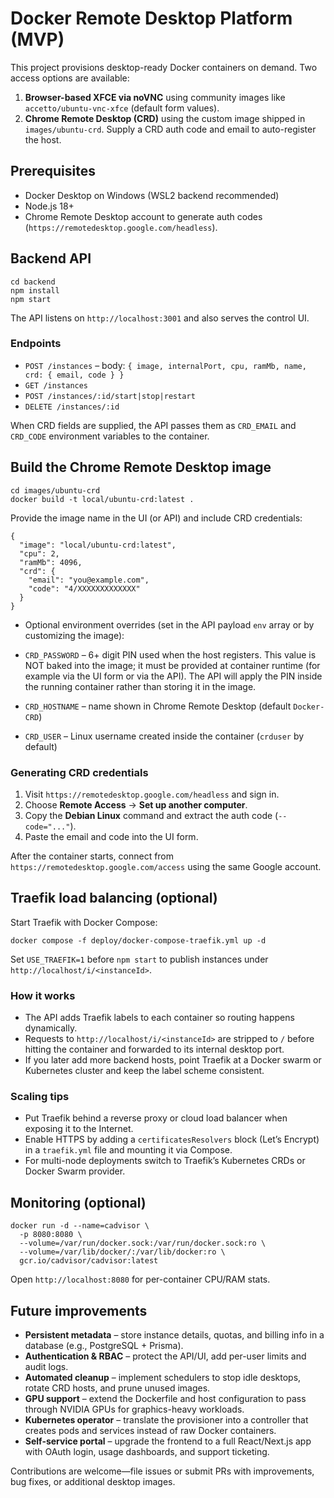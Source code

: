 # Docker Remote Desktop Platform (MVP)

This project provisions desktop-ready Docker containers on demand. Two access options are available:

1. **Browser-based XFCE via noVNC** using community images like `accetto/ubuntu-vnc-xfce` (default form values).
2. **Chrome Remote Desktop (CRD)** using the custom image shipped in `images/ubuntu-crd`. Supply a CRD auth code and email to auto-register the host.

## Prerequisites

- Docker Desktop on Windows (WSL2 backend recommended)
- Node.js 18+
- Chrome Remote Desktop account to generate auth codes (`https://remotedesktop.google.com/headless`).

## Backend API

```
cd backend
npm install
npm start
```

The API listens on `http://localhost:3001` and also serves the control UI.

### Endpoints

- `POST /instances` – body: `{ image, internalPort, cpu, ramMb, name, crd: { email, code } }`
- `GET /instances`
- `POST /instances/:id/start|stop|restart`
- `DELETE /instances/:id`

When CRD fields are supplied, the API passes them as `CRD_EMAIL` and `CRD_CODE` environment variables to the container.

## Build the Chrome Remote Desktop image

```
cd images/ubuntu-crd
docker build -t local/ubuntu-crd:latest .
```

Provide the image name in the UI (or API) and include CRD credentials:

```
{
  "image": "local/ubuntu-crd:latest",
  "cpu": 2,
  "ramMb": 4096,
  "crd": {
    "email": "you@example.com",
    "code": "4/XXXXXXXXXXXXX"
  }
}
```

- Optional environment overrides (set in the API payload `env` array or by customizing the image):

- `CRD_PASSWORD` – 6+ digit PIN used when the host registers. This value is NOT baked into the image; it must be provided at container runtime (for example via the UI form or via the API). The API will apply the PIN inside the running container rather than storing it in the image.
- `CRD_HOSTNAME` – name shown in Chrome Remote Desktop (default `Docker-CRD`)
- `CRD_USER` – Linux username created inside the container (`crduser` by default)

### Generating CRD credentials

1. Visit `https://remotedesktop.google.com/headless` and sign in.
2. Choose **Remote Access** → **Set up another computer**.
3. Copy the **Debian Linux** command and extract the auth code (`--code="..."`).
4. Paste the email and code into the UI form.

After the container starts, connect from `https://remotedesktop.google.com/access` using the same Google account.

## Traefik load balancing (optional)

Start Traefik with Docker Compose:

```
docker compose -f deploy/docker-compose-traefik.yml up -d
```

Set `USE_TRAEFIK=1` before `npm start` to publish instances under `http://localhost/i/<instanceId>`.

### How it works

- The API adds Traefik labels to each container so routing happens dynamically.
- Requests to `http://localhost/i/<instanceId>` are stripped to `/` before hitting the container and forwarded to its internal desktop port.
- If you later add more backend hosts, point Traefik at a Docker swarm or Kubernetes cluster and keep the label scheme consistent.

### Scaling tips

- Put Traefik behind a reverse proxy or cloud load balancer when exposing it to the Internet.
- Enable HTTPS by adding a `certificatesResolvers` block (Let’s Encrypt) in a `traefik.yml` file and mounting it via Compose.
- For multi-node deployments switch to Traefik’s Kubernetes CRDs or Docker Swarm provider.

## Monitoring (optional)

```
docker run -d --name=cadvisor \
  -p 8080:8080 \
  --volume=/var/run/docker.sock:/var/run/docker.sock:ro \
  --volume=/var/lib/docker/:/var/lib/docker:ro \
  gcr.io/cadvisor/cadvisor:latest
```

Open `http://localhost:8080` for per-container CPU/RAM stats.

## Future improvements

- **Persistent metadata** – store instance details, quotas, and billing info in a database (e.g., PostgreSQL + Prisma).
- **Authentication & RBAC** – protect the API/UI, add per-user limits and audit logs.
- **Automated cleanup** – implement schedulers to stop idle desktops, rotate CRD hosts, and prune unused images.
- **GPU support** – extend the Dockerfile and host configuration to pass through NVIDIA GPUs for graphics-heavy workloads.
- **Kubernetes operator** – translate the provisioner into a controller that creates pods and services instead of raw Docker containers.
- **Self-service portal** – upgrade the frontend to a full React/Next.js app with OAuth login, usage dashboards, and support ticketing.

Contributions are welcome—file issues or submit PRs with improvements, bug fixes, or additional desktop images.
